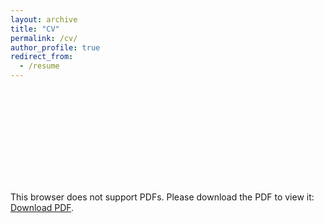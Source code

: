 ```yaml
---
layout: archive
title: "CV"
permalink: /cv/
author_profile: true
redirect_from:
  - /resume
---
```

<!--
-->
<object data="../files/cv.pdf" type="application/pdf" width="700px" height="700px">
    <embed src="../files/cv.pdf">
        <p>This browser does not support PDFs. Please download the PDF to view it: <a href="../files/cv.pdf">Download PDF</a>.</p>
    </embed>
</object>
